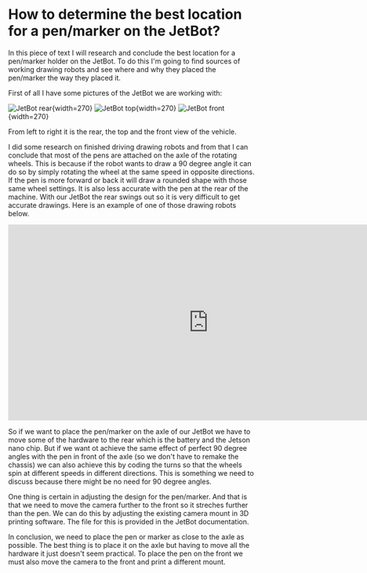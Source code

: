 # How to determine the best location for a pen/marker on the JetBot?

In this piece of text I will research and conclude the best location for a pen/marker holder on the JetBot. To do this I'm going to find sources of working drawing robots and see where and why they placed the pen/marker the way they placed it. 

First of all I have some pictures of the JetBot we are working with: 

![JetBot rear](../images/JetBot-rear.jpeg){width=270}
![JetBot top](../images/JetBot-top.jpeg){width=270}
![JetBot front](../images/JetBot-front.jpeg){width=270}

From left to right it is the rear, the top and the front view of the vehicle.

I did some research on finished driving drawing robots and from that I can conclude that most of the pens are attached on the axle of the rotating wheels. This is because if the robot wants to draw a 90 degree angle it can do so by simply rotating the wheel at the same speed in opposite directions. If the pen is more forward or back it will draw a rounded shape with those same wheel settings. It is also less accurate with the pen at the rear of the machine. With our JetBot the rear swings out so it is very difficult to get accurate drawings. Here is an example of one of those drawing robots below.

<iframe width="815" height="400" src="https://www.youtube.com/embed/Uo2aUUNhdKs" title="YouTube video player" frameborder="0" allow="accelerometer; autoplay; clipboard-write; encrypted-media; gyroscope; picture-in-picture" allowfullscreen></iframe>

So if we want to place the pen/marker on the axle of our JetBot we have to move some of the hardware to the rear which is the battery and the Jetson nano chip. But if we want ot achieve the same effect of perfect 90 degree angles with the pen in front of the axle (so we don't have to remake the chassis) we can also achieve this by coding the turns so that the wheels spin at different speeds in different directions. This is something we need to discuss because there might be no need for 90 degree angles. 

One thing is certain in adjusting the design for the pen/marker. And that is that we need to move the camera further to the front so it streches further than the pen. We can do this by adjusting the existing camera mount in 3D printing software. The file for this is provided in the JetBot documentation.

In conclusion, we need to place the pen or marker as close to the axle as possible. The best thing is to place it on the axle but having to move all the hardware it just doesn't seem practical. To place the pen on the front we must also move the camera to the front and print a different mount.


